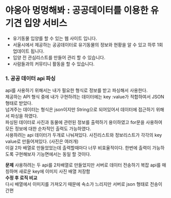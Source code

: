 야옹아 멍멍해봐 : 공공데이터를 이용한 유기견 입양 서비스
===========================================
* 유기동물 입양를 할 수 있는 웹 사이트 입니다.    
* 서울시에서 제공하는 공공데이터로 유기동물의 정보와 현황을 알 수 있고 하루 1회 업데이트 됩니다.    
* 입양 전 관심리스트를 만들어 관리 할 수 있습니다.    
* 사람들과의 커뮤티니 활동을 할  수 있습니다.    
### 1. 공공 데이터 api 파싱    
api를 사용하기 위해서는 내가 필요한 형식로 정보를 받고 파싱해서 사용한다.    
제공하는 API 형식 중에 내가 구현하려는 데이터에는 key :value가 적합하여서  JSON형태로 받았다.     
넘겨주는 데이터는 형식은 json이지만 String으로 되어있어서 데이터에 접근하기 위해서 파싱을 하였다.     
파싱된 데이터로 사진과 동물에 관련된 정보를 출력하기 용이하였고 for문을 사용하여 모든 정보에 대한 순차적인 출력도 가능하였다.      
사용하려는 api 데이터가 두개로 나눠져있다. 사진리스트와 정보리스트가 각각의 key value로 만들어져있다. (사진은 여러개)      
이걸 2차 배열로 만들었었는데 출력할때마다 너무 비효율적이다. 한번에 출력이 가능하도록 구현해보자 기능면에서는 동일 할 것이다. 

**문제**
사용하려는 두 api를 2차배열로 만들었지만 서버로 데이터 전송하기 복잡
api를 매칭하며 새로운 key에 이미지 사진 배열 저장함     
**수정 후 로직 비교**     
다시 배열에서 이미지를 가져오기 때문에 속소가 느리지만
서버로 json 형태로 전송이 간편
